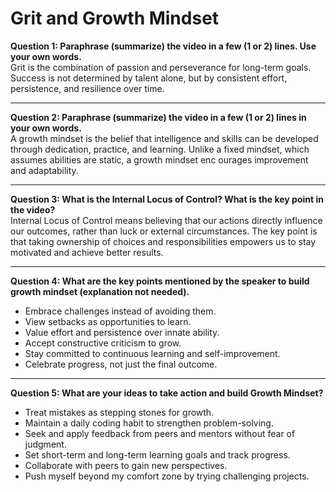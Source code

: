 # Grit and Growth Mindset

**Question 1: Paraphrase (summarize) the video in a few (1 or 2) lines. Use your own words.**  
Grit is the combination of passion and perseverance for long-term goals. Success is not determined by talent alone, but by consistent effort, persistence, and resilience over time.  

---

**Question 2: Paraphrase (summarize) the video in a few (1 or 2) lines in your own words.**  
A growth mindset is the belief that intelligence and skills can be developed through dedication, practice, and learning. Unlike a fixed mindset, which assumes abilities are static, a growth mindset enc   ourages improvement and adaptability.  

---

**Question 3: What is the Internal Locus of Control? What is the key point in the video?**  
Internal Locus of Control means believing that our actions directly influence our outcomes, rather than luck or external circumstances. The key point is that taking ownership of choices and responsibilities empowers us to stay motivated and achieve better results.  

---

**Question 4: What are the key points mentioned by the speaker to build growth mindset (explanation not needed).**  
- Embrace challenges instead of avoiding them.  
- View setbacks as opportunities to learn.  
- Value effort and persistence over innate ability.  
- Accept constructive criticism to grow.  
- Stay committed to continuous learning and self-improvement.  
- Celebrate progress, not just the final outcome.  

---

**Question 5: What are your ideas to take action and build Growth Mindset?**  
- Treat mistakes as stepping stones for growth.  
- Maintain a daily coding habit to strengthen problem-solving.  
- Seek and apply feedback from peers and mentors without fear of judgment.  
- Set short-term and long-term learning goals and track progress.  
- Collaborate with peers to gain new perspectives.  
- Push myself beyond my comfort zone by trying challenging projects.  

